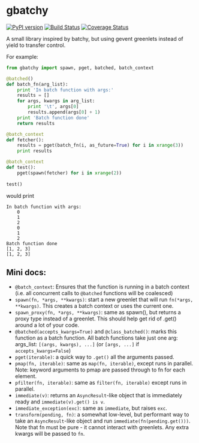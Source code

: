gbatchy
=======

[![PyPI version](https://badge.fury.io/py/gbatchy.svg)](http://badge.fury.io/py/gbatchy)
[![Build Status](https://travis-ci.org/mikekap/gbatchy.svg?branch=master)](https://travis-ci.org/mikekap/gbatchy)
[![Coverage Status](https://coveralls.io/repos/mikekap/gbatchy/badge.png?branch=master)](https://coveralls.io/r/mikekap/gbatchy?branch=master)

A small library inspired by batchy, but using gevent greenlets instead of yield to transfer control.

For example:

```python
from gbatchy import spawn, pget, batched, batch_context

@batched()
def batch_fn(arg_list):
    print 'In batch function with args:'
    results = []
    for args, kwargs in arg_list:
        print '\t', args[0]
        results.append(args[0] + 1)
    print 'Batch function done'
    return results

@batch_context
def fetcher():
    results = pget(batch_fn(i, as_future=True) for i in xrange(3))
    print results

@batch_context
def test():
    pget(spawn(fetcher) for i in xrange(2))
    
test()
```
would print
```
In batch function with args:
	0
	1
	2
	0
	1
	2
Batch function done
[1, 2, 3]
[1, 2, 3]
```

Mini docs:
-----------

 - `@batch_context`: Ensures that the function is running in a batch context (i.e. all concurrent calls to `@batched` functions will be coalesced)
 - `spawn(fn, *args, **kwargs)`: start a new greenlet that will run `fn(*args, **kwargs)`. This creates a batch context or uses the current one.
 - `spawn_proxy(fn, *args, **kwargs)`: same as spawn(), but returns a proxy type instead of a greenlet. This should help get rid of .get() around a lot of your code.
 - `@batched(accepts_kwargs=True)` and `@class_batched()`: marks this function as a batch function. All batch functions take just one arg: args_list: `[(args, kwargs), ...]` (or `[args, ...]` if `accepts_kwargs=False`)
 - `pget(iterable)`: a quick way to `.get()` all the arguments passed.
 - `pmap(fn, iterable)`: same as `map(fn, iterable)`, except runs in parallel. Note: keyword arguments to pmap are passed through to fn for each element.
 - `pfilter(fn, iterable)`: same as `filter(fn, iterable)` except runs in parallel.
 - `immediate(v)`: returns an `AsyncResult`-like object that is immediately ready and `immediate(v).get() is v`.
 - `immediate_exception(exc)`: same as `immediate`, but raises `exc`.
 - `transform(pending, fn)`: a somewhat low-level, but performant way to take an `AsyncResult`-like object and run `immediate(fn(pending.get()))`. Note that fn must be pure - it cannot interact with greenlets. Any extra kwargs will be passed to `fn`.
